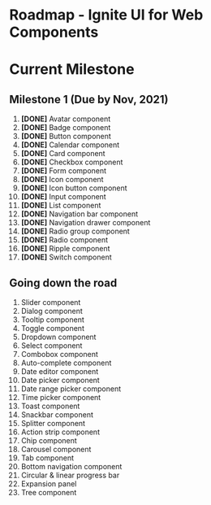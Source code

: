 # Roadmap - Ignite UI for Web Components

# Current Milestone

## Milestone 1 (Due by Nov, 2021)

1. **[DONE]** Avatar component
2. **[DONE]** Badge component
3. **[DONE]** Button component
4. **[DONE]** Calendar component
5. **[DONE]** Card component
6. **[DONE]** Checkbox component
7. **[DONE]** Form component
8. **[DONE]** Icon component
9. **[DONE]** Icon button component
10. **[DONE]** Input component
11. **[DONE]** List component
12. **[DONE]** Navigation bar component
13. **[DONE]** Navigation drawer component
14. **[DONE]** Radio group component
15. **[DONE]** Radio component
16. **[DONE]** Ripple component
17. **[DONE]** Switch component
 

## Going down the road

1. Slider component
2. Dialog component
3. Tooltip component
4. Toggle component
5. Dropdown component
6. Select component
7. Combobox component
8. Auto-complete component
9. Date editor component
10. Date picker component
11. Date range picker component
12. Time picker component
13. Toast component
14. Snackbar component
15. Splitter component
16. Action strip component
17. Chip component
18. Carousel component
19. Tab component
20. Bottom navigation component
21. Circular & linear progress bar
22. Expansion panel
23. Tree component
